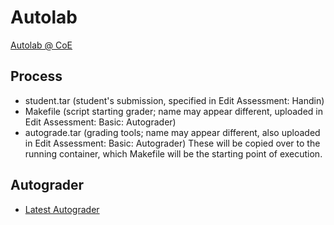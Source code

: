 # Autolab

[Autolab @ CoE](http://autolab.en.kku.ac.th/)

## Process
  * student.tar (student's submission, specified in Edit Assessment: Handin)
  * Makefile (script starting grader; name may appear different, uploaded in Edit Assessment: Basic: Autograder) 
  * autograde.tar (grading tools; name may appear different, also uploaded in Edit Assessment: Basic: Autograder)
These will be copied over to the running container, which Makefile will be the starting point of execution.


## Autograder

  * [Latest Autograder](https://github.com/tatpongkatanyukul/Autolab/tree/main/dev/readme.md)
